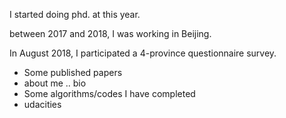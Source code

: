 I started doing phd. at this year.

between 2017 and 2018, I was working in Beijing.

In August 2018, I participated a 4-province questionnaire survey.

- Some published papers
- about me .. bio
- Some algorithms/codes I have completed
- udacities 
